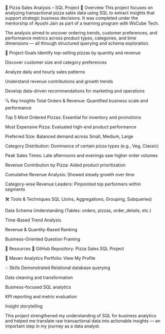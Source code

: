 🍕 Pizza Sales Analysis – SQL Project
📌 Overview
This project focuses on analyzing transactional pizza sales data using SQL to extract insights that support strategic business decisions. It was completed under the mentorship of Ayushi Jain as part of a learning program with WsCube Tech.

The analysis aimed to uncover ordering trends, customer preferences, and performance metrics across product types, categories, and time dimensions — all through structured querying and schema exploration.

🎯 Project Goals
Identify top-selling pizzas by quantity and revenue

Discover customer size and category preferences

Analyze daily and hourly sales patterns

Understand revenue contributions and growth trends

Develop data-driven recommendations for marketing and operations

🔍 Key Insights
Total Orders & Revenue: Quantified business scale and performance

Top 5 Most Ordered Pizzas: Essential for inventory and promotions

Most Expensive Pizza: Evaluated high-end product performance

Preferred Size: Balanced demand across Small, Medium, Large

Category Distribution: Dominance of certain pizza types (e.g., Veg, Classic)

Peak Sales Times: Late afternoons and evenings saw higher order volumes

Revenue Contribution by Pizza: Aided product prioritization

Cumulative Revenue Analysis: Showed steady growth over time

Category-wise Revenue Leaders: Pinpointed top performers within segments

🛠 Tools & Techniques
SQL (Joins, Aggregations, Grouping, Subqueries)

Data Schema Understanding (Tables: orders, pizzas, order_details, etc.)

Time-Based Trend Analysis

Revenue & Quantity-Based Ranking

Business-Oriented Question Framing

📎 Resources
🔗 GitHub Repository: Pizza Sales SQL Project

🔗 Maven Analytics Portfolio: View My Profile

💡 Skills Demonstrated
Relational database querying

Data cleaning and transformation

Business-focused SQL analytics

KPI reporting and metric evaluation

Insight storytelling

This project strengthened my understanding of SQL for business analytics and helped me translate raw transactional data into actionable insights — an important step in my journey as a data analyst.

